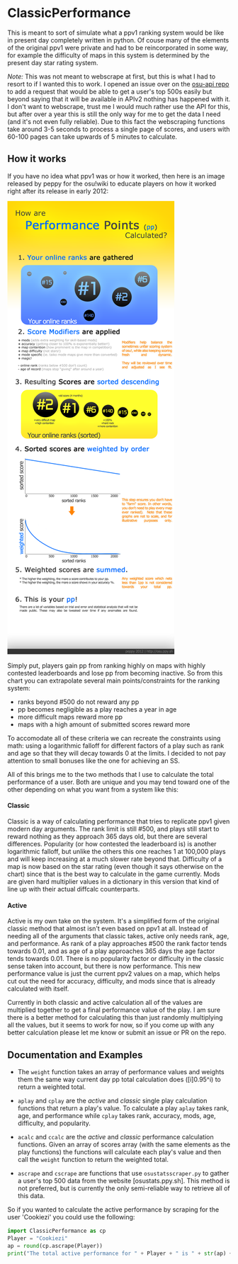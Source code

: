 # ClassicPerformance
This is meant to sort of simulate what a ppv1 ranking system would be like in present day completely written in python. Of couse many of the elements of the original ppv1 were private and had to be reincorporated in some way, for example the difficulty of maps in this system is determined by the present day star rating system.

*Note:* This was not meant to webscrape at first, but this is what I had to resort to if I wanted this to work. I opened an issue over on the [osu-api repo](https://github.com/ppy/osu-api/issues/218) to add a request that would be able to get a user's top 500s easily but beyond saying that it will be available in APIv2 nothing has happened with it. I don't want to webscrape, trust me I would much rather use the API for this, but after over a year this is still the only way for me to get the data I need (and it's not even fully reliable). 
Due to this fact the webscraping functions take around 3-5 seconds to process a single page of scores, and users with 60-100 pages can take upwards of 5 minutes to calculate.

## How it works
If you have no idea what ppv1 was or how it worked, then here is an image released by peppy for the osu!wiki to educate players on how it worked right after its release in early 2012:

![Performance points poster (circa 2012)](https://github.com/willyosu/ClassicPerformance/blob/master/ppv1.png)

Simply put, players gain pp from ranking highly on maps with highly contested leaderboards and lose pp from becoming inactive. So from this chart you can extrapolate several main points/constraints for the ranking system:
- ranks beyond #500 do not reward any pp
- pp becomes negligible as a play reaches a year in age
- more difficult maps reward more pp
- maps with a high amount of submitted scores reward more

To accomodate all of these criteria we can recreate the constraints using math: using a logarithmic falloff for different factors of a play such as rank and age so that they will decay towards 0 at the limits. I decided to not pay attention to small bonuses like the one for achieving an SS.

All of this brings me to the two methods that I use to calculate the total performance of a user. Both are unique and you may tend toward one of the other depending on what you want from a system like this:

#### Classic
Classic is a way of calculating performance that tries to replicate ppv1 given modern day arguments. The rank limit is still #500, and plays still start to reward nothing as they approach 365 days old, but there are several differences. Popularity (or how contested the leaderboard is) is another logarithmic falloff, but unlike the others this one reaches 1 at 100,000 plays and will keep increasing at a much slower rate beyond that. Difficulty of a map is now based on the star rating (even though it says otherwise on the chart) since that is the best way to calculate in the game currently. Mods are given hard multiplier values in a dictionary in this version that kind of line up with their actual diffcalc counterparts. 

#### Active
Active is my own take on the system. It's a simplified form of the original classic method that almost isn't even based on ppv1 at all. Instead of needing all of the arguments that classic takes, active only needs rank, age, and performance. As rank of a play approaches #500 the rank factor tends towards 0.01, and as age of a play approaches 365 days the age factor tends towards 0.01. There is no popularity factor or difficulty in the classic sense taken into account, but there is now performance. This new performance value is just the current ppv2 values on a map, which helps cut out the need for accuracy, difficulty, and mods since that is already calculated with itself.

Currently in both classic and active calculation all of the values are multiplied together to get a final performance value of the play. I am sure there is a better method for calculating this than just randomly multiplying all the values, but it seems to work for now, so if you come up with any better calculation please let me know or submit an issue or PR on the repo.

## Documentation and Examples
- The `weight` function takes an array of performance values and weights them the same way current day pp total calculation does ([i]0.95^i) to return a weighted total.

- `aplay` and `cplay` are the *active* and *classic* single play calculation functions that return a play's value. To calculate a play `aplay` takes rank, age, and performance while `cplay` takes rank, accuracy, mods, age, difficulty, and popularity.

- `acalc` and `ccalc` are the *active* and *classic* performance calculation functions. Given an array of scores array (with the same elements as the play functions) the functions will calculate each play's value and then call the `weight` function to return the weighted total.

- `ascrape` and `cscrape` are functions that use `osustatsscraper.py` to gather a user's top 500 data from the website [osustats.ppy.sh]. This method is not preferred, but is currently the only semi-reliable way to retrieve all of this data.

So if you wanted to calculate the active performance by scraping for the user 'Cookiezi' you could use the following:
```python
import ClassicPerformance as cp
Player = "Cookiezi"
ap = round(cp.ascrape(Player))
print("The total active performance for " + Player + " is " + str(ap) + "ap.")```
